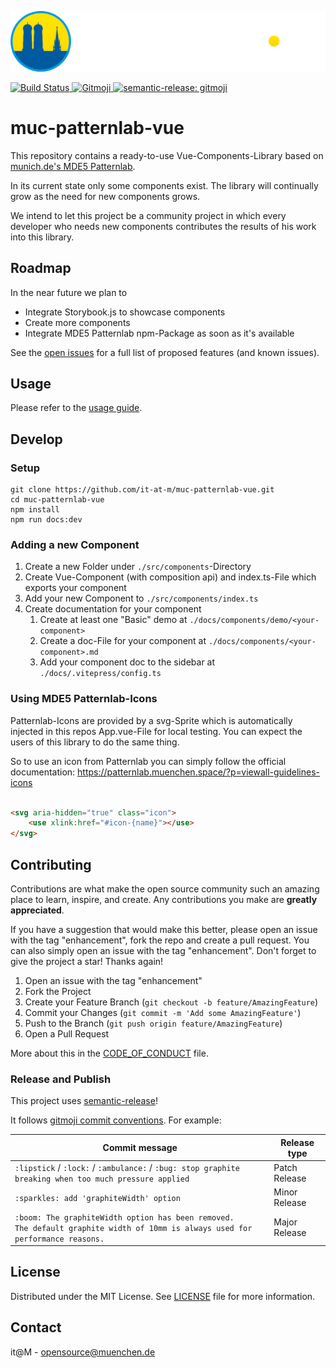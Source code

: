 ![logo-footer-muenchen-de.svg](docs/images/logo-footer-muenchen-de.svg)

<p>
	<a href="https://github.com/it-at-m/muc-patternlab-vue/actions/workflows/build.yaml?query=branch%3Amain">
		<img src="https://img.shields.io/github/actions/workflow/status/it-at-m/muc-patternlab-vue/build.yaml
"
			 alt="Build Status">
	</a>
	<a href="https://gitmoji.dev">
		<img src="https://img.shields.io/badge/gitmoji-%20😜%20😍-FFDD67.svg"
			 alt="Gitmoji">
	</a>
	<a href="https://github.com/semantic-release/semantic-release">
		<img src="https://img.shields.io/badge/semantic--release-gitmoji-e10079?logo=semantic-release"
			 alt="semantic-release: gitmoji">
	</a>
</p>

# muc-patternlab-vue

This repository contains a ready-to-use Vue-Components-Library based
on [munich.de's MDE5 Patternlab](https://patternlab.muenchen.space/).

In its current state only some components exist. The library will continually grow as the need for new components grows.

We intend to let this project be a community project in which every developer who needs new components contributes the
results of his work into this library.

## Roadmap

In the near future we plan to

- Integrate Storybook.js to showcase components
- Create more components
- Integrate MDE5 Patternlab npm-Package as soon as it's available

See the [open issues](https://github.com/it-at-m/muc-patternlab-vue/issues) for a full list of proposed features (and
known issues).

## Usage

Please refer to the [usage guide](https://it-at-m.github.io/muc-patternlab-vue/guide/).

## Develop

### Setup

```shell
git clone https://github.com/it-at-m/muc-patternlab-vue.git
cd muc-patternlab-vue
npm install
npm run docs:dev
```

### Adding a new Component

1. Create a new Folder under `./src/components`-Directory
2. Create Vue-Component (with composition api) and index.ts-File which exports your component
3. Add your new Component to `./src/components/index.ts`
4. Create documentation for your component
    1. Create at least one "Basic" demo at `./docs/components/demo/<your-component>`
    2. Create a doc-File for your component at `./docs/components/<your-component>.md`
    3. Add your component doc to the sidebar at `./docs/.vitepress/config.ts`

### Using MDE5 Patternlab-Icons

Patternlab-Icons are provided by a svg-Sprite which is automatically injected in this repos App.vue-File for local
testing. You can expect the users of this library to do the same thing.

So to use an icon from Patternlab you can simply follow the official
documentation: https://patternlab.muenchen.space/?p=viewall-guidelines-icons

```html

<svg aria-hidden="true" class="icon">
    <use xlink:href="#icon-{name}"></use>
</svg>
```

## Contributing

Contributions are what make the open source community such an amazing place to learn, inspire, and create. Any
contributions you make are **greatly appreciated**.

If you have a suggestion that would make this better, please open an issue with the tag "enhancement", fork the repo and
create a pull request. You can also simply open an issue with the tag "enhancement".
Don't forget to give the project a star! Thanks again!

1. Open an issue with the tag "enhancement"
2. Fork the Project
3. Create your Feature Branch (`git checkout -b feature/AmazingFeature`)
4. Commit your Changes (`git commit -m 'Add some AmazingFeature'`)
5. Push to the Branch (`git push origin feature/AmazingFeature`)
6. Open a Pull Request

More about this in the [CODE_OF_CONDUCT](/CODE_OF_CONDUCT.md) file.

### Release and Publish

This project uses [semantic-release](https://github.com/semantic-release/semantic-release)!

It follows [gitmoji commit conventions](https://gitmoji.dev/). For example:

| Commit message                                                                                                                      | Release type  |
|-------------------------------------------------------------------------------------------------------------------------------------|---------------|
| `:lipstick` / `:lock:` / `:ambulance:` / `:bug: stop graphite breaking when too much pressure applied`                              | Patch Release |
| `:sparkles: add 'graphiteWidth' option`                                                                                             | Minor Release |
| `:boom: The graphiteWidth option has been removed.`<br>`The default graphite width of 10mm is always used for performance reasons.` | Major Release |

## License

Distributed under the MIT License. See [LICENSE](LICENSE) file for more information.

## Contact

it@M - opensource@muenchen.de
